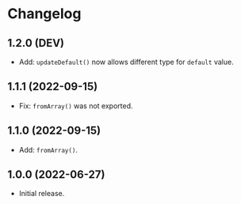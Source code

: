 # Changelog

## 1.2.0 (DEV)

- Add: `updateDefault()` now allows different type for `default` value.

## 1.1.1 (2022-09-15)

- Fix: `fromArray()` was not exported.

## 1.1.0 (2022-09-15)

- Add: `fromArray()`.

## 1.0.0 (2022-06-27)

- Initial release.
